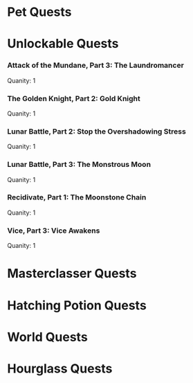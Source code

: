 # Pet Quests
# Unlockable Quests
### Attack of the Mundane, Part 3: The Laundromancer

Quanity: 1

### The Golden Knight, Part 2: Gold Knight

Quanity: 1

### Lunar Battle, Part 2: Stop the Overshadowing Stress

Quanity: 1

### Lunar Battle, Part 3: The Monstrous Moon

Quanity: 1

### Recidivate, Part 1: The Moonstone Chain

Quanity: 1

### Vice, Part 3: Vice Awakens

Quanity: 1

# Masterclasser Quests
# Hatching Potion Quests
# World Quests
# Hourglass Quests
